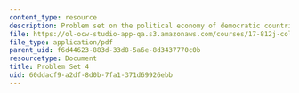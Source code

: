 ```yaml
---
content_type: resource
description: Problem set on the political economy of democratic countries.
file: https://ol-ocw-studio-app-qa.s3.amazonaws.com/courses/17-812j-collective-choice-i-fall-2008/60ddacf9a2df8d0b7fa1371d69926ebb_pset4.pdf
file_type: application/pdf
parent_uid: f6d44623-883d-33d8-5a6e-8d3437770c0b
resourcetype: Document
title: Problem Set 4
uid: 60ddacf9-a2df-8d0b-7fa1-371d69926ebb
---
```

